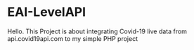 # EAI-LevelAPI

Hello. This Project is about integrating Covid-19 live data from api.covid19api.com to my simple PHP project
